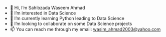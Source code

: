 - 👋 Hi, I’m Sahibzada Waseem Ahmad
- 👀 I’m interested in Data Science
- 🌱 I’m currently learning Python leading to Data Science
- 💞️ I’m looking to collaborate on some Data Science projects
- 📫 You can reach me through my email: wasim_ahmad2003@yahoo.com

<!---
WahmadX13/WahmadX13 is a ✨ special ✨ repository because its `README.md` (this file) appears on your GitHub profile.
You can click the Preview link to take a look at your changes.
--->

